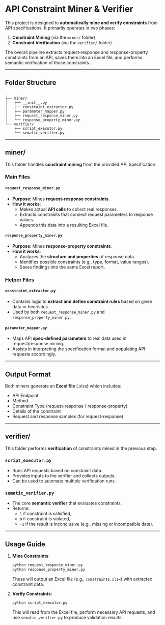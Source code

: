 
# API Constraint Miner & Verifier

This project is designed to **automatically mine and verify constraints** from API specifications. It primarily operates in two phases:

1. **Constraint Mining** (via the `miner/` folder)
2. **Constraint Verification** (via the `verifier/` folder)

The overall pipeline extracts request-response and response-property constraints from an API, saves them into an Excel file, and performs semantic verification of those constraints.

---

## Folder Structure

```
.
├── miner/
│   ├── __init__.py
│   ├── constraint_extractor.py
│   ├── parameter_mapper.py
│   ├── request_response_miner.py
│   └── response_property_miner.py
└── verifier/
    ├── script_executor.py
    └── sematic_verifier.py
```

---

## miner/

This folder handles **constraint mining** from the provided API Specification.

### Main Files

#### `request_response_miner.py`

- **Purpose**: Mines **request-response constraints**.
- **How it works**:
  - Makes actual **API calls** to collect real responses.
  - Extracts constraints that connect request parameters to response values.
  - Appends this data into a resulting Excel file.

#### `response_property_miner.py`

- **Purpose**: Mines **response-property constraints**.
- **How it works**:
  - Analyzes the **structure and properties** of response data.
  - Identifies possible constraints (e.g., type, format, value ranges).
  - Saves findings into the same Excel report.

### Helper Files

#### `constraint_extractor.py`

- Contains logic to **extract and define constraint rules** based on given data or heuristics.
- Used by both `request_response_miner.py` and `response_property_miner.py`.

#### `parameter_mapper.py`

- Maps API **spec-defined parameters** to real data used in request/response mining.
- Assists in interpreting the specification format and populating API requests accordingly.

---

## Output Format

Both miners generate an **Excel file** (.xlsx) which includes:

- API Endpoint
- Method
- Constraint Type (request-response / response-property)
- Details of the constraint
- Request and response samples (for request-response)

---

## verifier/

This folder performs **verification** of constraints mined in the previous step.

### `script_executor.py`

- Runs API requests based on constraint data.
- Provides inputs to the verifier and collects outputs.
- Can be used to automate multiple verification runs.

### `sematic_verifier.py`

- The core **semantic verifier** that evaluates constraints.
- Returns:
  - `1` if constraint is satisfied,
  - `0` if constraint is violated,
  - `-1` if the result is inconclusive (e.g., missing or incompatible data).

---

## Usage Guide

1. **Mine Constraints**:
   ```bash
   python request_response_miner.py
   python response_property_miner.py
   ```

   These will output an Excel file (e.g., `constraints.xlsx`) with extracted constraint data.

2. **Verify Constraints**:
   ```bash
   python script_executor.py
   ```

   This will read from the Excel file, perform necessary API requests, and use `sematic_verifier.py` to produce validation results.


